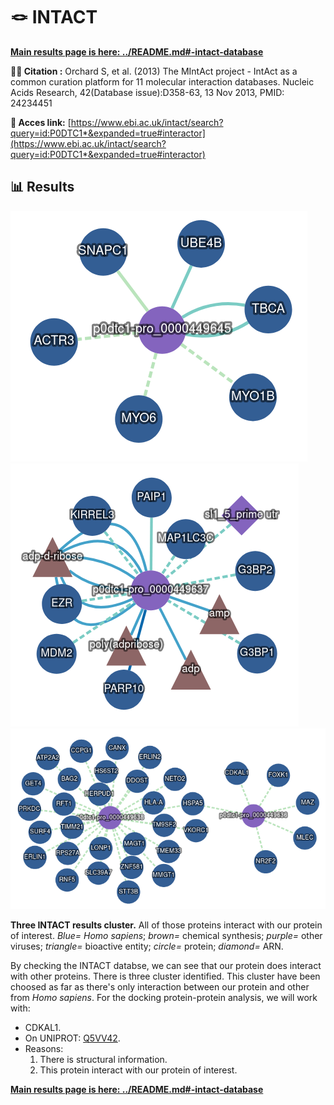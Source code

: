 # 🪢 INTACT

**[Main results page is here: ../README.md#-intact-database](../README.md#-intact-database)**

**🕵️‍♂️ Citation :** Orchard S, et al. (2013) The MIntAct project - IntAct as a common curation platform for 11 molecular interaction databases. Nucleic Acids Research, 42(Database issue):D358-63, 13 Nov 2013, PMID: 24234451

**🔗 Acces link:** [https://www.ebi.ac.uk/intact/search?query=id:P0DTC1*&expanded=true#interactor](https://www.ebi.ac.uk/intact/search?query=id:P0DTC1*&expanded=true#interactor)

## 📊 Results

![intact_example_results](network_1.png)
![intact_example_results](network_2.png)
![intact_example_results](network_3.png)

**Three INTACT results cluster.** All of those proteins interact with our protein of interest. *Blue= Homo sapiens*; *brown=* chemical synthesis; *purple=* other viruses; *triangle=* bioactive entity; *circle=* protein; *diamond=* ARN.

By checking the INTACT databse, we can see that our protein does interact with other proteins. There is three cluster identified. This cluster have been choosed as far as there's only interaction between our protein and other from *Homo sapiens*. For the docking protein-protein analysis, we will work with:
- CDKAL1.
- On UNIPROT: [Q5VV42](https://www.uniprot.org/uniprotkb/Q5VV42/).
- Reasons:
  1. There is structural information.
  2. This protein interact with our protein of interest.

**[Main results page is here: ../README.md#-intact-database](../README.md#-intact-database)**
